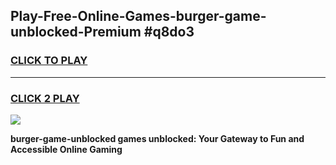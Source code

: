 
## Play-Free-Online-Games-burger-game-unblocked-Premium #q8do3
<h3>
<a href="https://premium.freeplayer.one?title=burger-game-unblocked&ref=8M">CLICK TO PLAY</a></h3>
<hr>

<h3>
<a href="https://premium.freeplayer.one?title=burger-game-unblocked&ref=8M">CLICK 2 PLAY</a>
  
</h3>

<a href="https://premium.freeplayer.one?title=burger-game-unblocked&ref=8M"><img src="https://clearcache.store/games.png"></a>


**burger-game-unblocked games unblocked: Your Gateway to Fun and Accessible Online Gaming**
